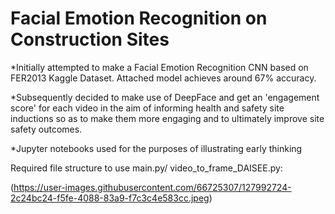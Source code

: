 # Facial Emotion Recognition on Construction Sites 
*Initially attempted to make a Facial Emotion Recognition CNN based on FER2013 Kaggle Dataset. Attached model achieves around 67% accuracy.

*Subsequently decided to make use of DeepFace and get an 'engagement score' for each video in the aim of informing health and safety site inductions so as to make them more engaging and to ultimately improve site safety outcomes. 

*Jupyter notebooks used for the purposes of illustrating early thinking

Required file structure to use main.py/ video_to_frame_DAISEE.py:

(https://user-images.githubusercontent.com/66725307/127992724-2c24bc24-f5fe-4088-83a9-f7c3c4e583cc.jpeg)
